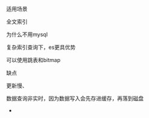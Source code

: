 适用场景

全文索引



为什么不用mysql

复杂索引查询下，es更具优势

可以使用跳表和bitmap





缺点

更新慢、

数据查询非实时，因为数据写入会先存进缓存，再落到磁盘



- 